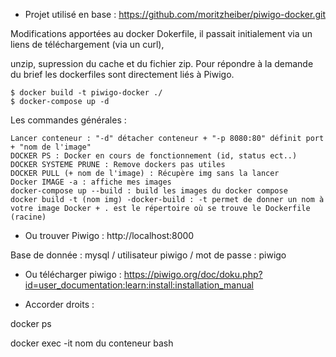 - Projet utilisé en base : https://github.com/moritzheiber/piwigo-docker.git

Modifications apportées au docker Dokerfile, il passait initialement via un liens de téléchargement (via un curl), 

unzip, supression du cache et du fichier zip. Pour répondre à la demande du brief les dockerfiles sont directement liés à Piwigo.

```
$ docker build -t piwigo-docker ./
$ docker-compose up -d
```

Les commandes générales :

    Lancer conteneur : "-d" détacher conteneur + "-p 8080:80" définit port + "nom de l'image"
    DOCKER PS : Docker en cours de fonctionnement (id, status ect..)
    DOCKER SYSTEME PRUNE : Remove dockers pas utiles
    DOCKER PULL (+ nom de l'image) : Récupère img sans la lancer
    Docker IMAGE -a : affiche mes images
    docker-compose up --build : build les images du docker compose
    docker build -t (nom img) -docker-build : -t permet de donner un nom à votre image Docker + . est le répertoire où se trouve le Dockerfile (racine)


- Ou trouver Piwigo : http://localhost:8000

Base de donnée : mysql / utilisateur piwigo / mot de passe : piwigo 

- Ou télécharger piwigo : https://piwigo.org/doc/doku.php?id=user_documentation:learn:install:installation_manual






- Accorder droits :

docker ps 

docker exec -it nom du conteneur bash 



